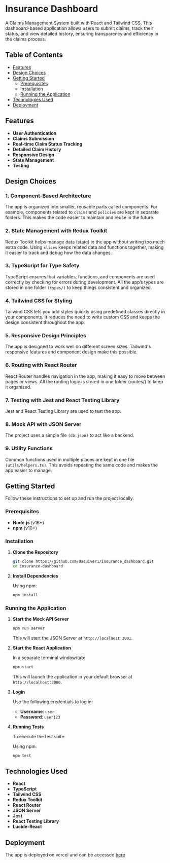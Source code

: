 # Insurance Dashboard

A Claims Management System built with React and Tailwind CSS. This dashboard-based application allows users to submit claims, track their status, and view detailed history, ensuring transparency and efficiency in the claims process.

## Table of Contents

- [Features](#features)
- [Design Choices](#design-choices)
- [Getting Started](#getting-started)
  - [Prerequisites](#prerequisites)
  - [Installation](#installation)
  - [Running the Application](#running-the-application)
- [Technologies Used](#technologies-used)
- [Deployment](#deployment)

## Features

- **User Authentication**
- **Claims Submission**
- **Real-time Claim Status Tracking**
- **Detailed Claim History**
- **Responsive Design**
- **State Management**
- **Testing**

## Design Choices

### 1. **Component-Based Architecture**

The app is organized into smaller, reusable parts called components. For example, components related to `claims` and `policies` are kept in separate folders. This makes the code easier to maintain and reuse in the future.

### 2. **State Management with Redux Toolkit**

Redux Toolkit helps manage data (state) in the app without writing too much extra code. Using `slices` keeps related data and functions together, making it easier to track and debug how the data changes.

### 3. **TypeScript for Type Safety**

TypeScript ensures that variables, functions, and components are used correctly by checking for errors during development. All the app’s types are stored in one folder `(types/)` to keep things consistent and organized.

### 4. **Tailwind CSS for Styling**

Tailwind CSS lets you add styles quickly using predefined classes directly in your components. It reduces the need to write custom CSS and keeps the design consistent throughout the app.

### 5. **Responsive Design Principles**

The app is designed to work well on different screen sizes. Tailwind's responsive features and component design make this possible.

### 6. **Routing with React Router**

React Router handles navigation in the app, making it easy to move between pages or views. All the routing logic is stored in one folder (routes/) to keep it organized.

### 7. **Testing with Jest and React Testing Library**

Jest and React Testing Library are used to test the app.

### 8. **Mock API with JSON Server**

The project uses a simple file `(db.json)` to act like a backend.

### 9. **Utility Functions**

Common functions used in multiple places are kept in one file `(utils/helpers.ts)`. This avoids repeating the same code and makes the app easier to manage.

## Getting Started

Follow these instructions to set up and run the project locally.

### Prerequisites

- **Node.js** (v16+)
- **npm** (v10+)

### Installation

1. **Clone the Repository**

   ```bash
   git clone https://github.com/daquiver1/insurance_dashboard.git
   cd insurance-dashboard
   ```

2. **Install Dependencies**

   Using npm:

   ```bash
   npm install
   ```

### Running the Application

1. **Start the Mock API Server**

   ```bash
   npm run server
   ```

   This will start the JSON Server at `http://localhost:3001`.

2. **Start the React Application**

   In a separate terminal window/tab:

   ```bash
   npm start
   ```

   This will launch the application in your default browser at `http://localhost:3000`.

3. **Login**

   Use the following credentials to log in:

   - **Username**: `user`
   - **Password**: `user123`

4. **Running Tests**

   To execute the test suite:

   Using npm:

   ```bash
   npm test
   ```

## Technologies Used

- **React**
- **TypeScript**
- **Tailwind CSS**
- **Redux Toolkit**
- **React Router**
- **JSON Server**
- **Jest**
- **React Testing Library**
- **Lucide-React**

## Deployment

The app is deployed on vercel and can be accessed [here](https://insurance-dashboard-peach.vercel.app/)
